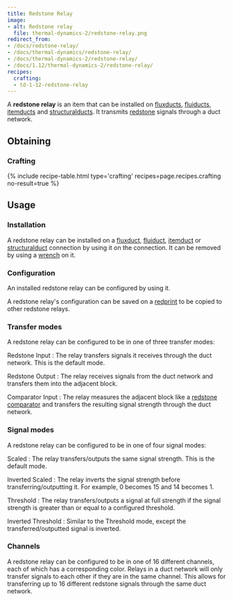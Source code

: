 ```yaml
---
title: Redstone Relay
image:
- alt: Redstone relay
  file: thermal-dynamics-2/redstone-relay.png
redirect_from:
- /docs/redstone-relay/
- /docs/thermal-dynamics/redstone-relay/
- /docs/thermal-dynamics-2/redstone-relay/
- /docs/1.12/thermal-dynamics-2/redstone-relay/
recipes:
  crafting:
  - td-1-12-redstone-relay
---
```


A **redstone relay** is an item that can be installed on
[fluxducts](/docs/1.12/thermal-dynamics/fluxducts/), [fluiducts](/docs/1.12/thermal-dynamics/fluiduct/),
[itemducts](/docs/1.12/thermal-dynamics/itemduct/) and [structuralducts](/docs/1.12/thermal-dynamics/structuralduct/). It
transmits [redstone](https://minecraft.gamepedia.com/Redstone) signals through a
duct network.


Obtaining
--------

### Crafting
{% include recipe-table.html type='crafting' recipes=page.recipes.crafting no-result=true %}


Usage
-----

### Installation
A redstone relay can be installed on a [fluxduct](/docs/1.12/thermal-dynamics/fluxducts/),
[fluiduct](/docs/1.12/thermal-dynamics/fluiduct/), [itemduct](/docs/1.12/thermal-dynamics/itemduct/) or
[structuralduct](/docs/1.12/thermal-dynamics/structuralduct/) connection by using it on the
connection. It can be removed by using a [wrench](/docs/1.12/wrenches/) on it.

### Configuration
An installed redstone relay can be configured by using it.

A redstone relay's configuration can be saved on a [redprint](/docs/1.12/thermal-foundation/redprint/)
to be copied to other redstone relays.

### Transfer modes
A redstone relay can be configured to be in one of three transfer modes:

Redstone Input
: The relay transfers signals it receives through the duct network. This is the
default mode.

Redstone Output
: The relay receives signals from the duct network and transfers them into the
adjacent block.

Comparator Input
: The relay measures the adjacent block like a [redstone
comparator](https://minecraft.gamepedia.com/Redstone_Comparator) and transfers
the resulting signal strength through the duct network.

### Signal modes
A redstone relay can be configured to be in one of four signal modes:

Scaled
: The relay transfers/outputs the same signal strength. This is the default
mode.

Inverted Scaled
: The relay inverts the signal strength before transferring/outputting it. For
example, 0 becomes 15 and 14 becomes 1.

Threshold
: The relay transfers/outputs a signal at full strength if the signal strength
is greater than or equal to a configured threshold.

Inverted Threshold
: Similar to the Threshold mode, except the transferred/outputted signal is
inverted.

### Channels
A redstone relay can be configured to be in one of 16 different channels, each
of which has a corresponding color. Relays in a duct network will only transfer
signals to each other if they are in the same channel. This allows for
transferring up to 16 different redstone signals through the same duct network.
